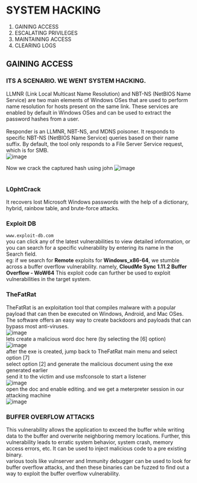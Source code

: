# SYSTEM HACKING
1. GAINING ACCESS
2. ESCALATING PRIVILEGES
3. MAINTAINING ACCESS
4. CLEARING LOGS

## GAINING ACCESS
### ITS A SCENARIO. WE WENT SYSTEM HACKING.
LLMNR (Link Local Multicast Name Resolution) and NBT-NS (NetBIOS Name Service) are two main elements of Windows OSes that are used to perform name resolution for hosts present on the same link. These services are enabled by default in Windows OSes and can be used to extract the password hashes from a user. <br> <br>
Responder is an LLMNR, NBT-NS, and MDNS poisoner. It responds to specific NBT-NS (NetBIOS Name Service) queries based on their name suffix. By default, the tool only responds to a File Server Service request, which is for SMB. <br>
![image](https://user-images.githubusercontent.com/56624593/148822267-ea929bfd-bcc5-44f3-b35a-53c954b0441f.png) <br>

Now we crack the captured hash using john
![image](https://user-images.githubusercontent.com/56624593/148822631-ed8fb135-33c9-4b88-9072-e2b0842aa970.png) <br>
# 
### L0phtCrack
It recovers lost Microsoft Windows passwords with the help of a dictionary, hybrid, rainbow table, and brute-force attacks. <br>

### Exploit DB
```www.exploit-db.com``` <br>
you can click any of the latest vulnerabilities to view detailed information, or you can search for a specific vulnerability by entering its name in the Search field. <br>
eg: if we search for <b>Remote</b> exploits for <b>Windows_x86-64</b>, we stumble across a buffer overflow vulnerability. namely, <b>CloudMe Sync 1.11.2 Buffer Overflow - WoW64</b> This exploit code can further be used to exploit vulnerabilities in the target system. <br>

### TheFatRat
TheFatRat is an exploitation tool that compiles malware with a popular payload that can then be executed on Windows, Android, and Mac OSes. The software offers an easy way to create backdoors and payloads that can bypass most anti-viruses. <br>
![image](https://user-images.githubusercontent.com/56624593/149379492-c25d4379-c90a-40c3-b4a4-17bb9e2cbf21.png) <br>
lets create a malicious word doc here (by selecting the [6] option)<br>
![image](https://user-images.githubusercontent.com/56624593/149379832-5b5ee5e3-f5b0-45c8-bbd0-6b06584b95db.png) <br>
after the exe is created, jump back to TheFatRat main menu and select option [7] <br>
select option [2] and generate the malicious document using the exe generated earlier <br>
send it to the victim and use msfconsole to start a listener <br>
![image](https://user-images.githubusercontent.com/56624593/149382103-fd9bae6d-dd0b-4915-a9cc-3228628cf4d8.png) <br>
open the doc and enable editing. and we get a meterpreter session in our attacking machine <br>
![image](https://user-images.githubusercontent.com/56624593/149382806-c970a629-126e-4779-a4a7-39317246b93a.png)

### BUFFER OVERFLOW ATTACKS
This vulnerability allows the application to exceed the buffer while writing data to the buffer and overwrite neighboring memory locations. Further, this vulnerability leads to erratic system behavior, system crash, memory access errors, etc. It can be used to inject malicious code to a pre existing binary. <br>
various tools like vulnserver and Immunity debugger can be used to look for buffer overflow attacks, and then these binaries can be fuzzed to find out a way to exploit the buffer overflow vulnerability.

